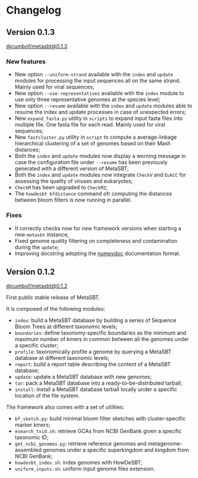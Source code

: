 # Changelog

## Version 0.1.3

[@cumbof/metasbt@0.1.3](https://github.com/cumbof/MetaSBT/releases/tag/0.1.3)

### New features

- New option `--uniform-strand` available with the `index` and `update` modules for processing the input sequences all on the same strand. Mainly used for viral sequences;
- New option `--use-representatives` available with the `index` module to use only three representative genomes at the species level;
- New option `--resume` available with the `index` and `update` modules able to resume the index and update processes in case of unexpected errors;
- New `expand_fasta.py` utility in `scripts` to expand input fasta files into multiple file. One fasta file for each read. Mainly used for viral sequences;
- New `fastcluster.py` utility in `script` to compute a average-linkage hierarchical clustering of a set of genomes based on their Mash distances;
- Both the `index` and `update` modules now display a worning message in case the configuration file under `--resume` has been previously generated with a different version of MetaSBT;
- Both the `index` and `update` modules now integrate `CheckV` and `EukCC` for assessing the quality of viruses and eukaryotes;
- `CheckM` has been upgraded to `CheckM2`;
- The `howdesbt bfdistance` command ofr computing the distances between bloom filters is now running in parallel.

### Fixes

- It correctly checks now for new framework versions when starting a new `metasbt` instance;
- Fixed genome quality filtering on completeness and contamination during the `update`;
- Improving docstring adopting the [numpydoc](https://numpydoc.readthedocs.io/en/latest/) documentation format.

## Version 0.1.2

[@cumbof/metasbt@0.1.2](https://github.com/cumbof/MetaSBT/releases/tag/0.1.2)

First public stable release of MetaSBT.

It is composed of the following modules:

- `index`: build a MetaSBT database by building a series of Sequence Bloom Trees at different taxonomic levels;
- `boundaries`: define taxonomy-specific boundaries as the minimum and maximum number of kmers in common between all the genomes under a specific cluster;
- `profile`: taxonomically profile a genome by querying a MetaSBT database at different taxonomic levels;
- `report`: build a report table describing the content of a MetaSBT database;
- `update`: update a MetaSBT database with new genomes;
- `tar`: pack a MetaSBT database into a ready-to-be-distributed tarball;
- `install`: install a MetaSBT database tarball locally under a specific location of the file system.

The framework also comes with a set of utilities:

- `bf_sketch.py`: build minimal bloom filter sketches with cluster-specific marker kmers;
- `esearch_txid.sh`: retrieve GCAs from NCBI GenBank given a specific taxonomic ID;
- `get_ncbi_genomes.py`: retrieve reference genomes and metagenome-assembled genomes under a specific superkingdom and kingdom from NCBI GenBank;
- `howdesbt_index.sh`: index genomes with HowDeSBT;
- `uniform_inputs.sh`: uniform input genome files extension.

